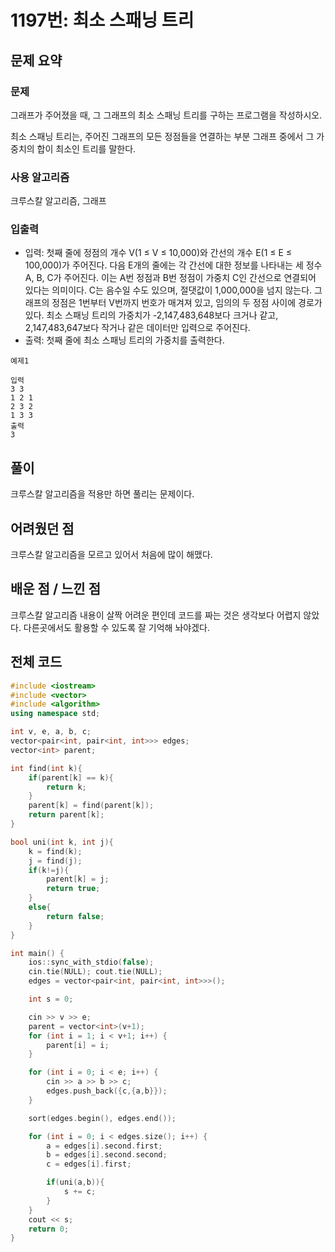 # 1197번: 최소 스패닝 트리

## 문제 요약
### 문제
그래프가 주어졌을 때, 그 그래프의 최소 스패닝 트리를 구하는 프로그램을 작성하시오.

최소 스패닝 트리는, 주어진 그래프의 모든 정점들을 연결하는 부분 그래프 중에서 그 가중치의 합이 최소인 트리를 말한다.

### 사용 알고리즘
크루스칼 알고리즘, 그래프

### 입출력
- 입력: 첫째 줄에 정점의 개수 V(1 ≤ V ≤ 10,000)와 간선의 개수 E(1 ≤ E ≤ 100,000)가 주어진다. 다음 E개의 줄에는 각 간선에 대한 정보를 나타내는 세 정수 A, B, C가 주어진다. 이는 A번 정점과 B번 정점이 가중치 C인 간선으로 연결되어 있다는 의미이다. C는 음수일 수도 있으며, 절댓값이 1,000,000을 넘지 않는다.
그래프의 정점은 1번부터 V번까지 번호가 매겨져 있고, 임의의 두 정점 사이에 경로가 있다. 최소 스패닝 트리의 가중치가 -2,147,483,648보다 크거나 같고, 2,147,483,647보다 작거나 같은 데이터만 입력으로 주어진다.
- 출력: 첫째 줄에 최소 스패닝 트리의 가중치를 출력한다.
```
예제1

입력
3 3
1 2 1
2 3 2
1 3 3
출력
3
```
## 풀이
크루스칼 알고리즘을 적용만 하면 풀리는 문제이다.

## 어려웠던 점
크루스칼 알고리즘을 모르고 있어서 처음에 많이 해맸다.

## 배운 점 / 느낀 점
크루스칼 알고리즘 내용이 살짝 어려운 편인데 코드를 짜는 것은 생각보다 어렵지 않았다. 다른곳에서도 활용할 수 있도록 잘 기억해 놔야겠다.

## 전체 코드
```cpp
#include <iostream>
#include <vector>
#include <algorithm>
using namespace std;

int v, e, a, b, c;
vector<pair<int, pair<int, int>>> edges;
vector<int> parent;

int find(int k){
    if(parent[k] == k){
        return k;
    }
    parent[k] = find(parent[k]);
    return parent[k];
}

bool uni(int k, int j){
    k = find(k);
    j = find(j);
    if(k!=j){
        parent[k] = j;
        return true;
    }
    else{
        return false;
    }
}

int main() {
    ios::sync_with_stdio(false);
    cin.tie(NULL); cout.tie(NULL);
    edges = vector<pair<int, pair<int, int>>>();

    int s = 0;

    cin >> v >> e;
    parent = vector<int>(v+1);
    for (int i = 1; i < v+1; i++) {
        parent[i] = i;
    }

    for (int i = 0; i < e; i++) {
        cin >> a >> b >> c;
        edges.push_back({c,{a,b}});
    }

    sort(edges.begin(), edges.end());

    for (int i = 0; i < edges.size(); i++) {
        a = edges[i].second.first;
        b = edges[i].second.second;
        c = edges[i].first;

        if(uni(a,b)){
            s += c;
        }
    }
    cout << s;
    return 0;
}
```
